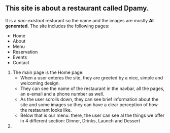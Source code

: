 ## This site is about a restaurant called Dpamy.
It is a *non-existant* resturant so the name and the images are mostly **AI generated**.
The site includes the following pages:
- Home
- About
- Menu
- Reservation
- Events
- Contact
1. The main page is the Home page:
   - When a user enteres the site, they are greeted by a nice, simple and welcoming design. 
   - They can see the name of the restaurant in the navbar, all the pages, an e-email and a phone number as well.
   - As the user scrolls down, they can see brief information about the site and some images so they can have a clear perception of how the restaurant looks like.
   - Below that is our menu. there, the user can see al the things we offer in 4 different section: Dinner, Drinks, Launch and Dessert
2. 